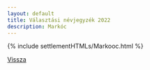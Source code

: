 ```yaml
---
layout: default
title: Választási névjegyzék 2022
description: Markóc
---
```


{% include settlementHTMLs/Markooc.html %}

[Vissza](./)